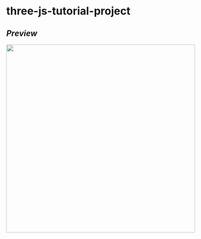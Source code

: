 # three-js-tutorial-project
## *Preview*
<div stlye={{display: "flex", alignItems: "column", justifyContent: "center"}}>
	<img src="https://user-images.githubusercontent.com/74028161/132199426-333fff5c-f71e-4278-b088-92fe23fc7b17.png" width="500px">
</div>
